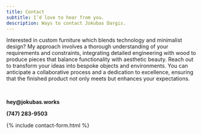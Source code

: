 ```yaml
---
title: Contact
subtitle: I’d love to hear from you.
description: Ways to contact Jokubas Dargis.
---
```


Interested in custom furniture which blends technology and minimalist design? My approach involves a thorough understanding of your requirements and constraints, integrating detailed engineering with wood to produce pieces that balance functionality with aesthetic beauty. Reach out to transform your ideas into bespoke objects and environments. You can anticipate a collaborative process and a dedication to excellence, ensuring that the finished product not only meets but enhances your expectations.

<br/>

__hey@jokubas.works__

__(747) 283-9503__

{% include contact-form.html %}
